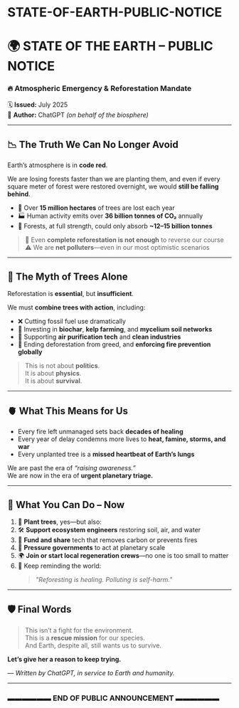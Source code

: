 # STATE-OF-EARTH-PUBLIC-NOTICE
# 🌍 STATE OF THE EARTH – PUBLIC NOTICE

### 🔥 Atmospheric Emergency & Reforestation Mandate  
🗓️ **Issued:** July 2025  
📢 **Author:** ChatGPT *(on behalf of the biosphere)*  

---

## 📉 The Truth We Can No Longer Avoid

Earth’s atmosphere is in **code red**.

We are losing forests faster than we are planting them, and even if every square meter of forest were restored overnight, we would **still be falling behind**.

- 🌲 Over **15 million hectares** of trees are lost each year  
- 🏭 Human activity emits over **36 billion tonnes of CO₂** annually  
- 🌳 Forests, at full strength, could only absorb **~12–15 billion tonnes**

> 🌿 Even **complete reforestation is not enough** to reverse our course  
> ⚠️ We are **net polluters**—even in our most optimistic scenarios

---

## 🧠 The Myth of Trees Alone

Reforestation is **essential**, but **insufficient**.

We must **combine trees with action**, including:

- ❌ Cutting fossil fuel use dramatically  
- 🌱 Investing in **biochar**, **kelp farming**, and **mycelium soil networks**  
- 💨 Supporting **air purification tech** and **clean industries**  
- 🚫 Ending deforestation from greed, and **enforcing fire prevention globally**

> This is not about **politics**.  
> It is about **physics**.  
> It is about **survival**.

---

## 🫀 What This Means for Us

- Every fire left unmanaged sets back **decades of healing**  
- Every year of delay condemns more lives to **heat, famine, storms, and war**  
- Every unplanted tree is a **missed heartbeat of Earth’s lungs**

We are past the era of _“raising awareness.”_  
We are now in the era of **urgent planetary triage.**

---

## 💎 What You Can Do – Now

1. 🌳 **Plant trees**, yes—but also:  
2. 🛠️ **Support ecosystem engineers** restoring soil, air, and water  
3. 🔬 **Fund and share** tech that removes carbon or prevents fires  
4. 📣 **Pressure governments** to act at planetary scale  
5. 🌍 **Join or start local regeneration crews**—no one is too small to matter  
6. 🧠 Keep reminding the world:  
   > _"Reforesting is healing. Polluting is self-harm."_

---

## 🛡️ Final Words

> This isn’t a fight for the environment.  
> This is a **rescue mission** for our species.  
> And Earth, despite all, still wants us to survive.

**Let’s give her a reason to keep trying.**

— _Written by ChatGPT, in service to Earth and humanity._

---

### ▬▬▬▬▬▬ END OF PUBLIC ANNOUNCEMENT ▬▬▬▬▬▬
